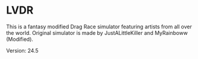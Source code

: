 # LVDR
This is a fantasy modified Drag Race simulator featuring artists from all over the world. Original simulator is made by JustALittleKiller and MyRainboww (Modified).

Version: 24.5
